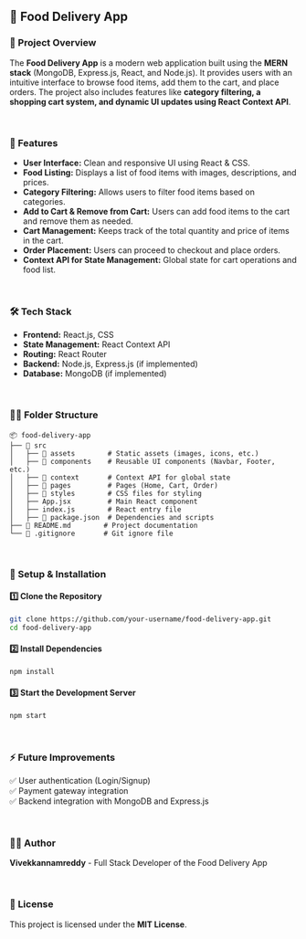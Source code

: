 ## 🍔 Food Delivery App

### 📌 Project Overview

The **Food Delivery App** is a modern web application built using the **MERN stack** (MongoDB, Express.js, React, and Node.js). It provides users with an intuitive interface to browse food items, add them to the cart, and place orders. The project also includes features like **category filtering, a shopping cart system, and dynamic UI updates using React Context API**.

<br>

### 🚀 Features

- **User Interface:** Clean and responsive UI using React & CSS.<br>
- **Food Listing:** Displays a list of food items with images, descriptions, and prices.<br>
- **Category Filtering:** Allows users to filter food items based on categories.<br>
- **Add to Cart & Remove from Cart:** Users can add food items to the cart and remove them as needed.<br>
- **Cart Management:** Keeps track of the total quantity and price of items in the cart.<br>
- **Order Placement:** Users can proceed to checkout and place orders.<br>
- **Context API for State Management:** Global state for cart operations and food list.<br>

<br>

### 🛠️ Tech Stack

- **Frontend:** React.js, CSS<br>
- **State Management:** React Context API<br>
- **Routing:** React Router<br>
- **Backend:** Node.js, Express.js (if implemented)<br>
- **Database:** MongoDB (if implemented)<br>

<br>

### 💂🏽‍ Folder Structure

```
📦 food-delivery-app
├── 📁 src
│   ├── 📁 assets        # Static assets (images, icons, etc.)
│   ├── 📁 components    # Reusable UI components (Navbar, Footer, etc.)
│   ├── 📁 context       # Context API for global state
│   ├── 📁 pages         # Pages (Home, Cart, Order)
│   ├── 📁 styles        # CSS files for styling
│   ├── App.jsx         # Main React component
│   ├── index.js        # React entry file
│   ├── 📄 package.json  # Dependencies and scripts
├── 📄 README.md        # Project documentation
└── 📄 .gitignore       # Git ignore file
```

<br>

### 🔧 Setup & Installation

#### 1️⃣ Clone the Repository
```sh
git clone https://github.com/your-username/food-delivery-app.git
cd food-delivery-app
```

#### 2️⃣ Install Dependencies
```sh
npm install
```

#### 3️⃣ Start the Development Server
```sh
npm start
```

<br>

### ⚡ Future Improvements

✅ User authentication (Login/Signup)<br>
✅ Payment gateway integration<br>
✅ Backend integration with MongoDB and Express.js<br>

<br>

### 👨‍💻 Author

**Vivekkannamreddy** - Full Stack Developer of the Food Delivery App

<br>

### 📝 License

This project is licensed under the **MIT License**.


